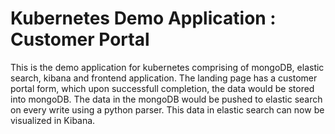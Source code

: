 # Kubernetes Demo Application : Customer Portal

This is the demo application for kubernetes comprising of mongoDB, elastic search, kibana and frontend application.
The landing page has a customer portal form, which upon successfull completion, the data would be stored into mongoDB.
The data in the mongoDB would be pushed to elastic search on every write using a python parser.
This data in elastic search can now be visualized in Kibana.


